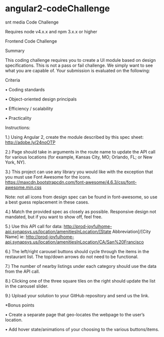 # angular2-codeChallenge
snt media Code Challenge

Requires node v4.x.x and npm 3.x.x or higher

Frontend Code Challenge

Summary

This coding challenge requires you to create a UI module based on design
specifications. This is not a pass or fail challenge. We simply want to see what you are
capable of. Your submission is evaluated on the following:

Criteria

•	Coding standards

•	Object-oriented design principals

•	Efficiency / scalability

•	Practicality


Instructions:

1.)	Using Angular 2, create the module described by this spec sheet:
http://adobe.ly/24noOTP 

2.)	Page should take in arguments in the route name to update the API call for various locations (for example, Kansas City, MO; Orlando, FL; or New York, NY).

3.)	This project can use any library you would like with the exception that you must use Font Awesome for the icons. 
https://maxcdn.bootstrapcdn.com/font-awesome/4.6.3/css/font-awesome.min.css   

Note: not all icons from design spec can be found in font-awesome, so use a best guess replacement in these cases.

4.)	Match the provided spec as closely as possible. Responsive design not
mandated, but if you want to show off, feel free.

5.)	Use this API call for data: 
http://prod-joyfulhome-api.synapsys.us/location/amenitiesInLocation/[State Abbreviation]/[City Name]
ie:
http://prod-joyfulhome-api.synapsys.us/location/amenitiesInLocation/CA/San%20Francisco

6.)	The left/right carousel buttons should cycle through the items in the restaurant
list. The top/down arrows do not need to be functional.

7.)	The number of nearby listings under each category should use the data from the
API call.

8.)	Clicking one of the three square tiles on the right should update the list in the
carousel slider.

9.)	Upload your solution to your GitHub repository and send us the link.

*Bonus points

•	Create a separate page that geo-locates the webpage to the user’s location.

•	Add hover state/animations of your choosing to the various buttons/items.

